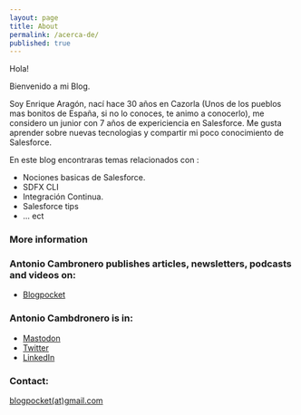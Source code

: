 ```yaml
---
layout: page
title: About
permalink: /acerca-de/
published: true
---
```


Hola! 

Bienvenido a mi Blog. 

Soy Enrique Aragón, nací hace 30 años en Cazorla (Unos de los pueblos mas bonitos de España, si no lo conoces, te animo a conocerlo), me considero un junior con 7 años de expericiencia en Salesforce. Me gusta aprender sobre nuevas tecnologias y compartir mi poco conocimiento de Salesforce.  

En este blog encontraras temas relacionados con : 
- Nociones basicas de Salesforce.
- SDFX CLI
- Integración Continua.
- Salesforce tips
- ... ect


### More information



### Antonio Cambronero publishes articles, newsletters, podcasts and videos on:

- [Blogpocket](https://www.blogpocket.com)

### Antonio Cambdronero is in:

- [Mastodon](https://federate.social/@blogpocket)
- [Twitter](https://www.twitter.com/blogpocket)
- [LinkedIn](https://www.linkedin.com/in/antoniocambronero/)

### Contact:

[blogpocket(at)gmail.com](mailto:blogpocket@gmail.com)
